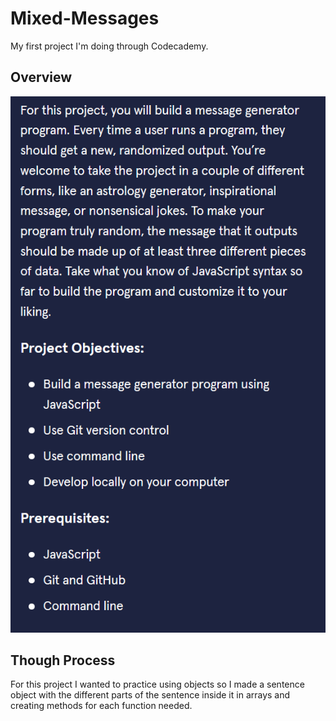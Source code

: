 # Mixed-Messages
My first project I'm doing through Codecademy. 

## Overview

![alt text](https://github.com/KaeruHiromiDev/Mixed-Messages/blob/main/Images/Capture.PNG)

## Though Process

For this project I wanted to practice using objects so I made a sentence object with the different parts of the sentence inside it in arrays and creating methods for each function needed.
